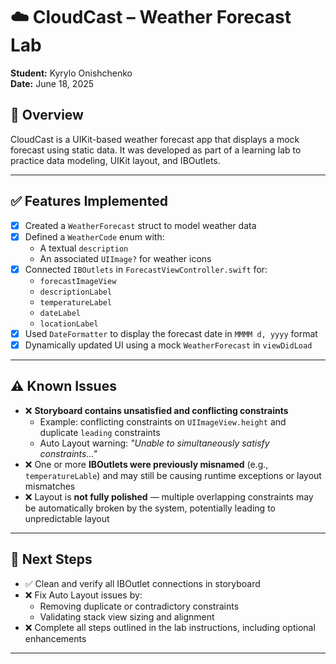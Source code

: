 # ☁️ CloudCast – Weather Forecast Lab

**Student:** Kyrylo Onishchenko  
**Date:** June 18, 2025

## 📱 Overview

CloudCast is a UIKit-based weather forecast app that displays a mock forecast using static data. It was developed as part of a learning lab to practice data modeling, UIKit layout, and IBOutlets.

---

## ✅ Features Implemented

- [x] Created a `WeatherForecast` struct to model weather data
- [x] Defined a `WeatherCode` enum with:
  - A textual `description`
  - An associated `UIImage?` for weather icons
- [x] Connected `IBOutlets` in `ForecastViewController.swift` for:
  - `forecastImageView`
  - `descriptionLabel`
  - `temperatureLabel`
  - `dateLabel`
  - `locationLabel`
- [x] Used `DateFormatter` to display the forecast date in `MMMM d, yyyy` format
- [x] Dynamically updated UI using a mock `WeatherForecast` in `viewDidLoad`

---

## ⚠️ Known Issues

- ❌ **Storyboard contains unsatisfied and conflicting constraints**
  - Example: conflicting constraints on `UIImageView.height` and duplicate `leading` constraints
  - Auto Layout warning: _"Unable to simultaneously satisfy constraints..."_
- ❌ One or more **IBOutlets were previously misnamed** (e.g., `temperatureLable`) and may still be causing runtime exceptions or layout mismatches
- ❌ Layout is **not fully polished** — multiple overlapping constraints may be automatically broken by the system, potentially leading to unpredictable layout

---

## 🧪 Next Steps

- ✅ Clean and verify all IBOutlet connections in storyboard
- ❌ Fix Auto Layout issues by:
  - Removing duplicate or contradictory constraints
  - Validating stack view sizing and alignment
- ❌ Complete all steps outlined in the lab instructions, including optional enhancements

---
